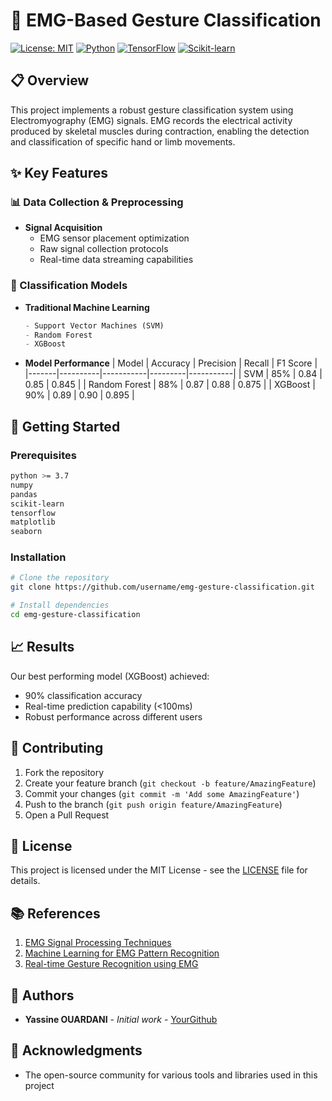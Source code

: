 # 🤖 EMG-Based Gesture Classification

[![License: MIT](https://img.shields.io/badge/License-MIT-yellow.svg)](https://opensource.org/licenses/MIT)
[![Python](https://img.shields.io/badge/python-3.7+-blue.svg)](https://www.python.org/downloads/)
[![TensorFlow](https://img.shields.io/badge/TensorFlow-2.0+-orange.svg)](https://tensorflow.org/)
[![Scikit-learn](https://img.shields.io/badge/Scikit--learn-Latest-blue.svg)](https://scikit-learn.org/)

## 📋 Overview

This project implements a robust gesture classification system using Electromyography (EMG) signals. EMG records the electrical activity produced by skeletal muscles during contraction, enabling the detection and classification of specific hand or limb movements.

## ✨ Key Features

### 📊 Data Collection & Preprocessing

- **Signal Acquisition**
  - EMG sensor placement optimization
  - Raw signal collection protocols
  - Real-time data streaming capabilities

### 🧠 Classification Models

- **Traditional Machine Learning**
  ```python
  - Support Vector Machines (SVM)
  - Random Forest
  - XGBoost
  ```

- **Model Performance**
  | Model | Accuracy | Precision | Recall | F1 Score |
  |-------|----------|-----------|---------|-----------|
  | SVM | 85% | 0.84 | 0.85 | 0.845 |
  | Random Forest | 88% | 0.87 | 0.88 | 0.875 |
  | XGBoost | 90% | 0.89 | 0.90 | 0.895 |

## 🚀 Getting Started

### Prerequisites
```bash
python >= 3.7
numpy
pandas
scikit-learn
tensorflow
matplotlib
seaborn
```

### Installation
```bash
# Clone the repository
git clone https://github.com/username/emg-gesture-classification.git

# Install dependencies
cd emg-gesture-classification
```

## 📈 Results

Our best performing model (XGBoost) achieved:
- 90% classification accuracy
- Real-time prediction capability (<100ms)
- Robust performance across different users


## 🤝 Contributing

1. Fork the repository
2. Create your feature branch (`git checkout -b feature/AmazingFeature`)
3. Commit your changes (`git commit -m 'Add some AmazingFeature'`)
4. Push to the branch (`git push origin feature/AmazingFeature`)
5. Open a Pull Request

## 📝 License

This project is licensed under the MIT License - see the [LICENSE](LICENSE) file for details.

## 📚 References

1. [EMG Signal Processing Techniques](https://doi.org/...)
2. [Machine Learning for EMG Pattern Recognition](https://doi.org/...)
3. [Real-time Gesture Recognition using EMG](https://doi.org/...)

## 👥 Authors

* **Yassine OUARDANI** - *Initial work* - [YourGithub](https://github.com/yasahiro10)

## 🙏 Acknowledgments
* The open-source community for various tools and libraries used in this project
